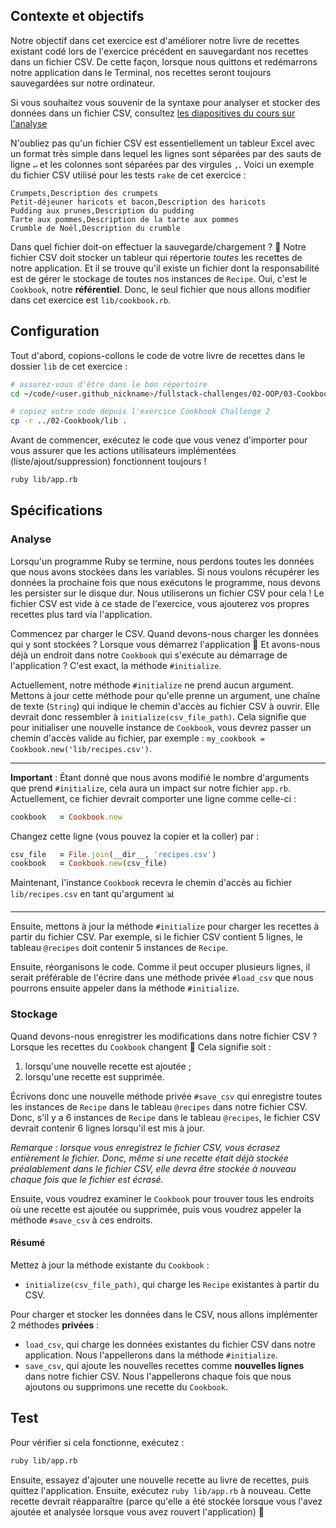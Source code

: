## Contexte et objectifs

Notre objectif dans cet exercice est d'améliorer notre livre de recettes existant codé lors de l'exercice précédent en sauvegardant nos recettes dans un fichier CSV. De cette façon, lorsque nous quittons et redémarrons notre application dans le Terminal, nos recettes seront toujours sauvegardées sur notre ordinateur.

Si vous souhaitez vous souvenir de la syntaxe pour analyser et stocker des données dans un fichier CSV, consultez [les diapositives du cours sur l'analyse](https://kitt.lewagon.com/camps/<user.batch_slug>/lectures/content/lectures/ruby/06-parsing-storing-data/index.html?title=Parsing+%26+Storing+Data#/2/3)

N'oubliez pas qu'un fichier CSV est essentiellement un tableur Excel avec un format très simple dans lequel les lignes sont séparées par des sauts de ligne `↵` et les colonnes sont séparées par des virgules `,`. Voici un exemple du fichier CSV utilisé pour les tests `rake` de cet exercice :

```csv
Crumpets,Description des crumpets
Petit-déjeuner haricots et bacon,Description des haricots
Pudding aux prunes,Description du pudding
Tarte aux pommes,Description de la tarte aux pommes
Crumble de Noël,Description du crumble
```

Dans quel fichier doit-on effectuer la sauvegarde/chargement ? 🤔 Notre fichier CSV doit stocker un tableur qui répertorie _toutes_ les recettes de notre application. Et il se trouve qu'il existe un fichier dont la responsabilité est de gérer le stockage de toutes nos instances de `Recipe`. Oui, c'est le `Cookbook`, notre **référentiel**. Donc, le seul fichier que nous allons modifier dans cet exercice est `lib/cookbook.rb`.

## Configuration

Tout d'abord, copions-collons le code de votre livre de recettes dans le dossier `lib` de cet exercice :

```bash
# assurez-vous d'être dans le bon répertoire
cd ~/code/<user.github_nickname>/fullstack-challenges/02-OOP/03-Cookbook/03-Cookbook-With-CSV

# copiez votre code depuis l'exercice Cookbook Challenge 2
cp -r ../02-Cookbook/lib .
```

Avant de commencer, exécutez le code que vous venez d'importer pour vous assurer que les actions utilisateurs implémentées (liste/ajout/suppression) fonctionnent toujours !

```bash
ruby lib/app.rb
```

## Spécifications

### Analyse

Lorsqu'un programme Ruby se termine, nous perdons toutes les données que nous avons stockées dans les variables. Si nous voulons récupérer les données la prochaine fois que nous exécutons le programme, nous devons les persister sur le disque dur. Nous utiliserons un fichier CSV pour cela ! Le fichier CSV est vide à ce stade de l'exercice, vous ajouterez vos propres recettes plus tard via l'application.

Commencez par charger le CSV. Quand devons-nous charger les données qui y sont stockées ? Lorsque vous démarrez l'application 🚀 Et avons-nous déjà un endroit dans notre `Cookbook` qui s'exécute  au démarrage de l'application ? C'est exact, la méthode `#initialize`.

Actuellement, notre méthode `#initialize` ne prend aucun argument. Mettons à jour cette méthode pour qu'elle prenne un argument, une chaîne de texte (`String`) qui indique le chemin d'accès au fichier CSV à ouvrir. Elle devrait donc ressembler à `initialize(csv_file_path)`. Cela signifie que pour initialiser une nouvelle instance de `Cookbook`, vous devrez passer un chemin d'accès valide au fichier, par exemple : `my_cookbook = Cookbook.new('lib/recipes.csv')`.

***

**Important** : Étant donné que nous avons modifié le nombre d'arguments que prend `#initialize`, cela aura un impact sur notre fichier `app.rb`. Actuellement, ce fichier devrait comporter une ligne comme celle-ci :

```rb
cookbook   = Cookbook.new
```

Changez cette ligne (vous pouvez la copier et la coller) par :

```rb
csv_file   = File.join(__dir__, 'recipes.csv')
cookbook   = Cookbook.new(csv_file)
```

Maintenant, l'instance `Cookbook` recevra le chemin d'accès au fichier `lib/recipes.csv` en tant qu'argument 📊

***

Ensuite, mettons à jour la méthode `#initialize` pour charger les recettes à partir du fichier CSV. Par exemple, si le fichier CSV contient 5 lignes, le tableau `@recipes` doit contenir 5 instances de `Recipe`.

Ensuite, réorganisons le code. Comme il peut occuper plusieurs lignes, il serait préférable de l'écrire dans une méthode privée `#load_csv` que nous pourrons ensuite appeler dans la méthode `#initialize`.

### Stockage

Quand devons-nous enregistrer les modifications dans notre fichier CSV ? Lorsque les recettes du `Cookbook` changent 🌈 Cela signifie soit :

1. lorsqu'une nouvelle recette est ajoutée ;
2. lorsqu'une recette est supprimée.

Écrivons donc une nouvelle méthode privée `#save_csv` qui enregistre toutes les instances de `Recipe` dans le tableau `@recipes` dans notre fichier CSV. Donc, s'il y a 6 instances de `Recipe` dans le tableau `@recipes`, le fichier CSV devrait contenir 6 lignes lorsqu'il est mis à jour.

_Remarque : lorsque vous enregistrez le fichier CSV, vous écrasez entièrement le fichier. Donc, même si une recette était déjà stockée préalablement dans le fichier CSV, elle devra être stockée à nouveau chaque fois que le fichier est écrasé._

Ensuite, vous voudrez examiner le `Cookbook` pour trouver tous les endroits où une recette est ajoutée ou supprimée, puis vous voudrez appeler la méthode `#save_csv` à ces endroits.

#### Résumé

Mettez à jour la méthode existante du `Cookbook` :
-  `initialize(csv_file_path)`, qui charge les `Recipe` existantes à partir du CSV.

Pour charger et stocker les données dans le CSV, nous allons implémenter 2 méthodes **privées** :
-  `load_csv`, qui charge les données existantes du fichier CSV dans notre application. Nous l'appellerons dans la méthode `#initialize`.
-  `save_csv`, qui ajoute les nouvelles recettes comme **nouvelles lignes** dans notre fichier CSV. Nous l'appellerons chaque fois que nous ajoutons ou supprimons une recette du `Cookbook`.

## Test

Pour vérifier si cela fonctionne, exécutez :

```bash
ruby lib/app.rb
```

Ensuite, essayez d'ajouter une nouvelle recette au livre de recettes, puis quittez l'application. Ensuite, exécutez `ruby lib/app.rb` à nouveau. Cette recette devrait réapparaître (parce qu'elle a été stockée lorsque vous l'avez ajoutée et analysée lorsque vous avez rouvert l'application) 💾

